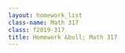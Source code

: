 ```yaml
---
layout: homework_list
class-name: Math 317
class: f2019-317
title: Homework &bull; Math 317
---
```

